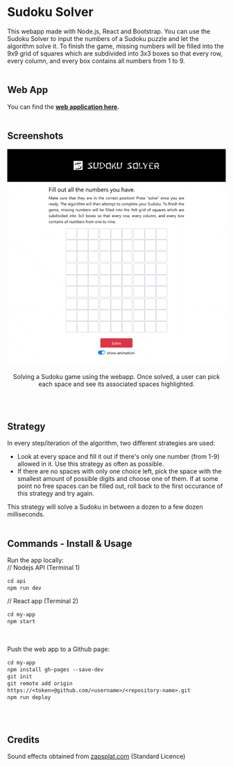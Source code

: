# Sudoku Solver
This webapp made with Node.js, React and Bootstrap. You can use the Sudoku Solver to input the numbers of a Sudoku puzzle and let the algorithm solve it. To finish the game, missing numbers will be filled into the 9x9 grid of squares which are subdivided into 3x3 boxes so that every row, every column, and every box contains all numbers from 1 to 9.
<br><br>

## Web App ##
You can find the <b><a href="https://gh28942.github.io/sudoku-solver/">web application here</a>.</b>
<br><br>

<!--## Video Demo ##
<p align="center">
	<a href="https://www.youtube.com/watch?v=P0FcoEb87cU" target="_blank" rel="noopener noreferrer">
		<img src="scr/yt-thumb.jpg" alt="Watch the video" width="60%" height="60%">
	</a>
</p>-->
											  
## Screenshots ##
<p align="center">
  <img src="scr/sudoku-1_crop_compressed.gif">
</p>
<p align="center">Solving a Sudoku game using the webapp. Once solved, a user can pick each space and see its associated spaces highlighted.</p>
<br><br>

## Strategy ##
In every step/iteration of the algorithm, two different strategies are used:
<ul>
<li>Look at every space and fill it out if there's only one number (from 1-9) allowed in it. Use this strategy as often as possible.</li>

<li>If there are no spaces with only one choice left, pick the space with the smallest amount of possible digits and choose one of them. If at some point no free spaces can be filled out, roll back to the first occurance of this strategy and try again.</li>
</ul>
This strategy will solve a Sudoku in between a dozen to a few dozen milliseconds.
<br><br>

## Commands - Install & Usage ##
Run the app locally:<br>
// Nodejs API (Terminal 1) 
```
cd api
npm run dev
```
// React app (Terminal 2)
```
cd my-app
npm start
```
<br><br>
Push the web app to a Github page:
```
cd my-app
npm install gh-pages --save-dev
git init
git remote add origin https://<token>@github.com/<username>/<repository-name>.git
npm run deploy
```
<br><br>

## Credits ##
Sound effects obtained from <a href="https://zapsplat.com">zapsplat.com</a> (Standard Licence)<br>




